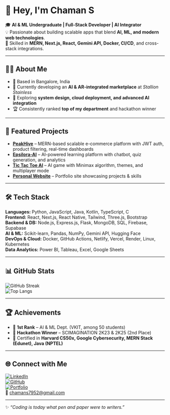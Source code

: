 # 👋 Hey, I'm Chaman S  

🎓 **AI & ML Undergraduate | Full-Stack Developer | AI Integrator**  
💡 Passionate about building scalable apps that blend **AI, ML, and modern web technologies**.  
🚀 Skilled in **MERN, Next.js, React, Gemini API, Docker, CI/CD**, and cross-stack integrations.  

---

## 🧑‍💻 About Me
- 📍 Based in Bangalore, India  
- 🔭 Currently developing an **AI & AR-integrated marketplace** at *Stallion Stainless*  
- 🌱 Exploring **system design, cloud deployment, and advanced AI integration**  
- 🏆 Consistently ranked **top of my department** and hackathon winner  

---

## 🚀 Featured Projects
- **[PeakHive](https://peakhive.vercel.app/)** – MERN-based scalable e-commerce platform with JWT auth, product filtering, real-time dashboards  
- **[Epsilora-AI](http://epsilora.vercel.app/)** – AI-powered learning platform with chatbot, quiz generation, and analytics  
- **[Tic Tac Toe AI](https://tictactoe-ai-chammy.vercel.app/)** – AI game with Minimax algorithm, themes, and multiplayer mode  
- **[Personal Website](https://github.com/chaman2003/personal_website)** – Portfolio site showcasing projects & skills  

---

## 🛠️ Tech Stack
**Languages:** Python, JavaScript, Java, Kotlin, TypeScript, C  
**Frontend:** React, Next.js, React Native, Tailwind, Three.js, Bootstrap  
**Backend & DB:** Node.js, Express.js, Flask, MongoDB, SQL, Firebase, Supabase  
**AI & ML:** Scikit-learn, Pandas, NumPy, Gemini API, Hugging Face  
**DevOps & Cloud:** Docker, GitHub Actions, Netlify, Vercel, Render, Linux, Kubernetes  
**Data Analytics:** Power BI, Tableau, Excel, Google Sheets  

---

## 📊 GitHub Stats
![GitHub Streak](https://streak-stats.demolab.com?user=chaman2003&theme=radical&hide_border=true)  
![Top Langs](https://github-readme-stats.vercel.app/api/top-langs/?username=chaman2003&layout=compact&theme=radical)  

---

## 🏆 Achievements
- 🥇 **1st Rank** – AI & ML Dept. (VKIT, among 50 students)  
- 🥈 **Hackathon Winner** – SCIMAGINATION 2K23 & 2K25 (2nd Place)  
- 📜 Certified in **Harvard CS50x, Google Cybersecurity, MERN Stack (Edunet), Java (NPTEL)**  

---

## 🌐 Connect with Me
[![LinkedIn](https://img.shields.io/badge/LinkedIn-blue?logo=linkedin&logoColor=white)](https://www.linkedin.com/in/chaman2003)  
[![GitHub](https://img.shields.io/badge/GitHub-black?logo=github&logoColor=white)](https://github.com/chaman2003)  
[![Portfolio](https://img.shields.io/badge/Portfolio-000?logo=firefox&logoColor=white)](https://peakhive.vercel.app/)  
📧 chamans7952@gmail.com  

---
✨ *“Coding is today what pen and paper were to writers.”*
